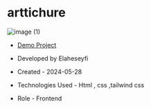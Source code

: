 # arttichure
![image (1)](https://github.com/ElaheSeyfi/protifilo/assets/155986797/ef7bca10-feec-4e74-a8d4-62dc53246233)

- [Demo Project](https://elaheseyfi.github.io/protifilo/)

- Developed by Elaheseyfi

- Created - 2024-05-28

- Technologies Used - Html , css ,tailwind css

- Role - Frontend

